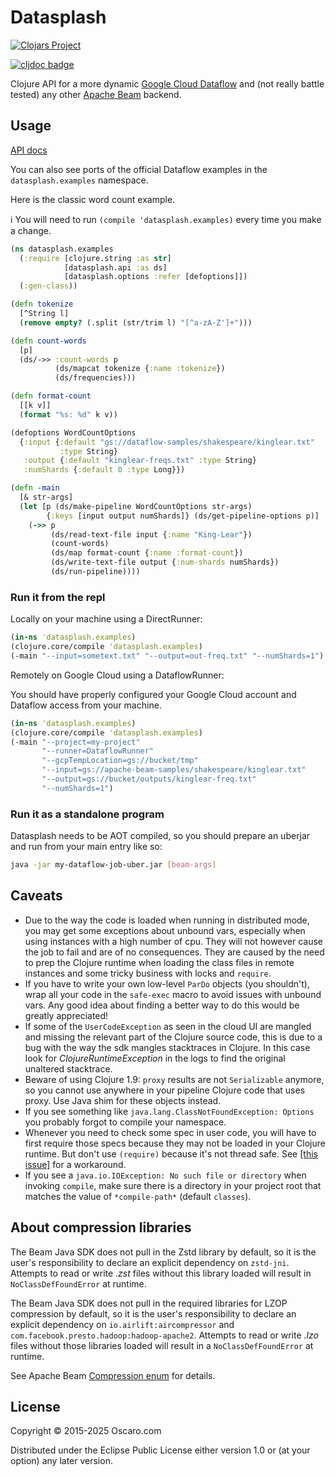 # Datasplash

[![Clojars Project](https://img.shields.io/clojars/v/datasplash.svg)](https://clojars.org/datasplash)

[![cljdoc badge](https://cljdoc.org/badge/datasplash/datasplash)](https://cljdoc.org/d/datasplash/datasplash/CURRENT)


Clojure API for a more dynamic [Google Cloud Dataflow][gcloud] and (not really
battle tested) any other [Apache Beam][beam] backend.

[gcloud]: https://cloud.google.com/dataflow/
[beam]: https://beam.apache.org/

## Usage

[API docs](https://cljdoc.org/d/datasplash/datasplash/CURRENT/api/datasplash)

You can also see ports of the official Dataflow examples in the
`datasplash.examples` namespace.

Here is the classic word count example.

:information_source: You will need to run `(compile 'datasplash.examples)`
every time you make a change.

```clojure
(ns datasplash.examples
  (:require [clojure.string :as str]
            [datasplash.api :as ds]
            [datasplash.options :refer [defoptions]])
  (:gen-class))

(defn tokenize
  [^String l]
  (remove empty? (.split (str/trim l) "[^a-zA-Z']+")))

(defn count-words
  [p]
  (ds/->> :count-words p
          (ds/mapcat tokenize {:name :tokenize})
          (ds/frequencies)))

(defn format-count
  [[k v]]
  (format "%s: %d" k v))

(defoptions WordCountOptions
  {:input {:default "gs://dataflow-samples/shakespeare/kinglear.txt"
           :type String}
   :output {:default "kinglear-freqs.txt" :type String}
   :numShards {:default 0 :type Long}})

(defn -main
  [& str-args]
  (let [p (ds/make-pipeline WordCountOptions str-args)
        {:keys [input output numShards]} (ds/get-pipeline-options p)]
    (->> p
         (ds/read-text-file input {:name "King-Lear"})
         (count-words)
         (ds/map format-count {:name :format-count})
         (ds/write-text-file output {:num-shards numShards})
         (ds/run-pipeline))))
```

### Run it from the repl

Locally on your machine using a DirectRunner:

```clojure
(in-ns 'datasplash.examples)
(clojure.core/compile 'datasplash.examples)
(-main "--input=sometext.txt" "--output=out-freq.txt" "--numShards=1")
```

Remotely on Google Cloud using a DataflowRunner:

You should have properly configured your Google Cloud account and Dataflow
access from your machine.

```clojure
(in-ns 'datasplash.examples)
(clojure.core/compile 'datasplash.examples)
(-main "--project=my-project"
       "--runner=DataflowRunner"
       "--gcpTempLocation=gs://bucket/tmp"
       "--input=gs://apache-beam-samples/shakespeare/kinglear.txt"
       "--output=gs://bucket/outputs/kinglear-freq.txt"
       "--numShards=1")
```

### Run it as a standalone program

Datasplash needs to be AOT compiled, so you should prepare an uberjar and
run from your main entry like so:

```bash
java -jar my-dataflow-job-uber.jar [beam-args]
```


## Caveats

- Due to the way the code is loaded when running in distributed mode, you may
  get some exceptions about unbound vars, especially when using instances with
  a high number of cpu. They will not however cause the job to fail and are of
  no consequences. They are caused by the need to prep the Clojure runtime when
  loading the class files in remote instances and some tricky business with
  locks and `require`.
- If you have to write your own low-level `ParDo` objects (you shouldn't), wrap
  all your code in the `safe-exec` macro to avoid issues with unbound vars. Any
  good idea about finding a better way to do this would be greatly appreciated!
- If some of the `UserCodeException` as seen in the cloud UI are mangled and
  missing the relevant part of the Clojure source code, this is due to a bug
  with the way the sdk mangles stacktraces in Clojure. In this case look for
  _ClojureRuntimeException_ in the logs to find the original unaltered
  stacktrace.
- Beware of using Clojure 1.9: `proxy` results are not `Serializable` anymore,
  so you cannot use anywhere in your pipeline Clojure code that uses proxy. Use
  Java shim for these objects instead.
- If you see something like `java.lang.ClassNotFoundException: Options` you
  probably forgot to compile your namespace.
- Whenever you need to check some spec in user code, you will have to first require
  those specs because they may not be loaded in your Clojure runtime. But don't
  use `(require)` because it's not thread safe.
  See [[this issue]](https://clojure.atlassian.net/browse/CLJ-1876) for a workaround.
- If you see a `java.io.IOException: No such file or directory` when invoking
  `compile`, make sure there is a directory in your project root that matches
  the value of `*compile-path*` (default `classes`).

## About compression libraries

The Beam Java SDK does not pull in the Zstd library by default, so it is the
user's responsibility to declare an explicit dependency on `zstd-jni`. Attempts
to read or write _.zst_ files without this library loaded will result in
`NoClassDefFoundError` at runtime.

The Beam Java SDK does not pull in the required libraries for LZOP compression
by default, so it is the user's responsibility to declare an explicit
dependency on `io.airlift:aircompressor` and
`com.facebook.presto.hadoop:hadoop-apache2`. Attempts to read or write _.lzo_
files without those libraries loaded will result in a `NoClassDefFoundError`
at runtime.

See Apache Beam [Compression enum][] for details.

[Compression enum]: https://beam.apache.org/releases/javadoc/current/org/apache/beam/sdk/io/Compression.html

## License

Copyright © 2015-2025 Oscaro.com

Distributed under the Eclipse Public License either version 1.0 or (at your
option) any later version.
